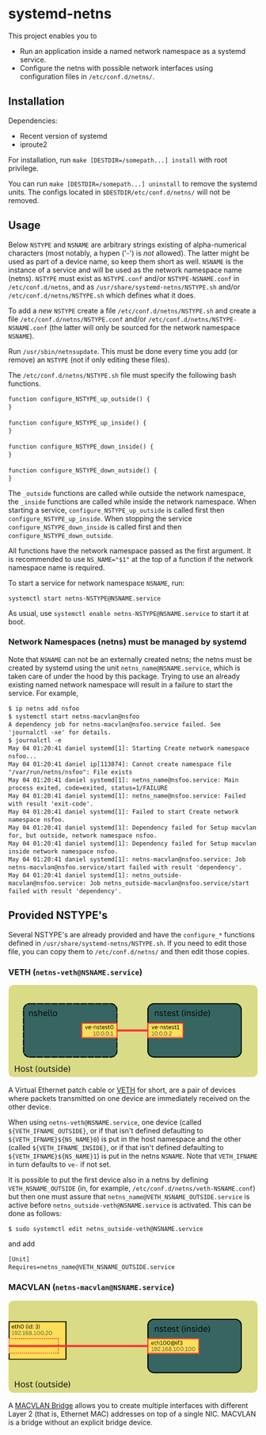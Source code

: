 # systemd-netns

This project enables you to
 * Run an application inside a named network namespace as a systemd service.
 * Configure the netns with possible network interfaces using configuration files in `/etc/conf.d/netns/`.

## Installation

Dependencies:
 * Recent version of systemd
 * iproute2

For installation, run `make [DESTDIR=/somepath...] install` with root privilege.

You can run `make [DESTDIR=/somepath...] uninstall` to remove the systemd units.
The configs located in `$DESTDIR/etc/conf.d/netns/` will not be removed.

## Usage

Below `NSTYPE` and `NSNAME` are arbitrary strings existing of alpha-numerical
characters (most notably, a hypen ('-') is *not* allowed).
The latter might be used as part of a device name, so keep them short as well.
`NSNAME` is the instance of a service and will be used as the
network namespace name (netns). `NSTYPE` must exist as `NSTYPE.conf` and/or
`NSTYPE-NSNAME.conf` in `/etc/conf.d/netns`, and as `/usr/share/systemd-netns/NSTYPE.sh`
and/or `/etc/conf.d/netns/NSTYPE.sh` which defines what it does.

To add a *new* `NSTYPE` create a file `/etc/conf.d/netns/NSTYPE.sh` and
create a file `/etc/conf.d/netns/NSTYPE.conf` and/or `/etc/conf.d/netns/NSTYPE-NSNAME.conf`
(the latter will only be sourced for the network namespace `NSNAME`).

Run `/usr/sbin/netnsupdate`. This must be done every time you add (or remove)
an `NSTYPE` (not if only editing these files).

The `/etc/conf.d/netns/NSTYPE.sh` file must specify the following bash functions.

```shell
function configure_NSTYPE_up_outside() {
}

function configure_NSTYPE_up_inside() {
}

function configure_NSTYPE_down_inside() {
}

function configure_NSTYPE_down_outside() {
}
```

The `_outside` functions are called while outside the network namespace,
the `_inside` functions are called while inside the network namespace.
When starting a service, `configure_NSTYPE_up_outside` is called first then `configure_NSTYPE_up_inside`.
When stopping the service `configure_NSTYPE_down_inside` is called first and then `configure_NSTYPE_down_outside`.

All functions have the network namespace passed as the first argument.
It is recommended to use `NS_NAME="$1"` at the top of a function if
the network namespace name is required.

To start a service for network namespace `NSNAME`, run:
```shell
systemctl start netns-NSTYPE@NSNAME.service
```

As usual, use `systemctl enable netns-NSTYPE@NSNAME.service` to start it at boot.

### Network Namespaces (netns) must be managed by systemd

Note that `NSNAME` can not be an externally created netns; the netns must be created by
systemd using the unit `netns_name@NSNAME.service`, which is taken care of under the
hood by this package. Trying to use an already existing named network namespace will
result in a failure to start the service. For example,
```
$ ip netns add nsfoo
$ systemctl start netns-macvlan@nsfoo
A dependency job for netns-macvlan@nsfoo.service failed. See 'journalctl -xe' for details.
$ journalctl -e
May 04 01:20:41 daniel systemd[1]: Starting Create network namespace nsfoo...
May 04 01:20:41 daniel ip[113874]: Cannot create namespace file "/var/run/netns/nsfoo": File exists
May 04 01:20:41 daniel systemd[1]: netns_name@nsfoo.service: Main process exited, code=exited, status=1/FAILURE
May 04 01:20:41 daniel systemd[1]: netns_name@nsfoo.service: Failed with result 'exit-code'.
May 04 01:20:41 daniel systemd[1]: Failed to start Create network namespace nsfoo.
May 04 01:20:41 daniel systemd[1]: Dependency failed for Setup macvlan for, but outside, network namespace nsfoo.
May 04 01:20:41 daniel systemd[1]: Dependency failed for Setup macvlan inside network namespace nsfoo.
May 04 01:20:41 daniel systemd[1]: netns-macvlan@nsfoo.service: Job netns-macvlan@nsfoo.service/start failed with result 'dependency'.
May 04 01:20:41 daniel systemd[1]: netns_outside-macvlan@nsfoo.service: Job netns_outside-macvlan@nsfoo.service/start failed with result 'dependency'.
```

## Provided NSTYPE's

Several NSTYPE's are already provided and have the `configure_*` functions defined
in `/usr/share/systemd-netns/NSTYPE.sh`. If you need to edit those file, you can
copy them to `/etc/conf.d/netns/` and then edit those copies.

### VETH (`netns-veth@NSNAME.service`)

![](doc/assets/VETH.png)

A Virtual Ethernet patch cable or [VETH](https://developers.redhat.com/blog/2018/10/22/introduction-to-linux-interfaces-for-virtual-networking/#veth)
for short, are a pair of devices where packets transmitted on one device are immediately received on the other device.

When using `netns-veth@NSNAME.service`, one device (called `${VETH_IFNAME_OUTSIDE}`, or if that isn't defined defaulting to `${VETH_IFNAME}${NS_NAME}0`)
is put in the host namespace and the other (called `${VETH_IFNAME_INSIDE}`, or if that isn't defined defaulting to `${VETH_IFNAME}${NS_NAME}1`) is put
in the netns `NSNAME`. Note that `VETH_IFNAME` in turn defaults to `ve-` if not set.

It is possible to put the first device also in a netns by defining `VETH_NSNAME_OUTSIDE` (in, for example, `/etc/conf.d/netns/veth-NSNAME.conf`)
but then one must assure that `netns_name@VETH_NSNAME_OUTSIDE.service` is active before `netns_outside-veth@NSNAME.service` is activated.
This can be done as follows:

```shell
$ sudo systemctl edit netns_outside-veth@NSNAME.service
```
and add
```
[Unit]
Requires=netns_name@VETH_NSNAME_OUTSIDE.service
```

### MACVLAN (`netns-macvlan@NSNAME.service`)

![](doc/assets/MACVLAN.png)

A [MACVLAN Bridge](https://developers.redhat.com/blog/2018/10/22/introduction-to-linux-interfaces-for-virtual-networking/#macvlan)
allows you to create multiple interfaces with different Layer 2 (that is, Ethernet MAC)
addresses on top of a single NIC. MACVLAN is a bridge without an explicit bridge device. 

